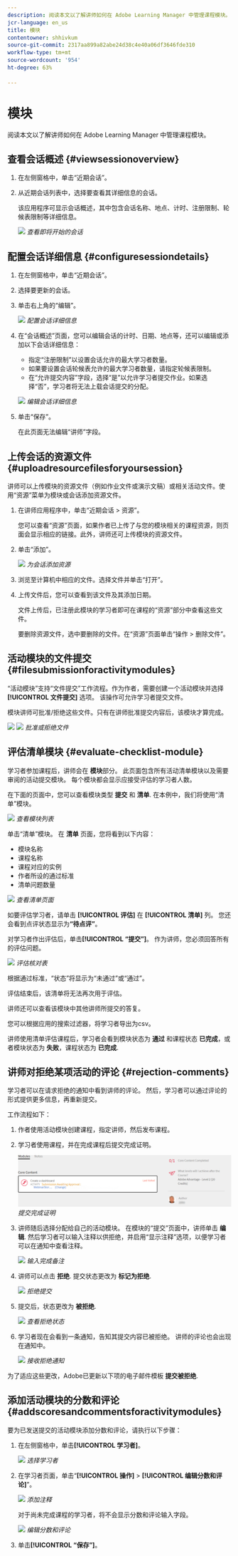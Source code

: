 ```yaml
---
description: 阅读本文以了解讲师如何在 Adobe Learning Manager 中管理课程模块。
jcr-language: en_us
title: 模块
contentowner: shhivkum
source-git-commit: 2317aa899a82abe24d38c4e40a06df3646fde310
workflow-type: tm+mt
source-wordcount: '954'
ht-degree: 63%

---
```




# 模块

阅读本文以了解讲师如何在 Adobe Learning Manager 中管理课程模块。

## 查看会话概述 {#viewsessionoverview}

1. 在左侧窗格中，单击“近期会话”。
1. 从近期会话列表中，选择要查看其详细信息的会话。

   该应用程序可显示会话概述，其中包含会话名称、地点、计时、注册限制、轮候表限制等详细信息。

   ![](assets/upcomingsessions.png)
   *查看即将开始的会话*

## 配置会话详细信息 {#configuresessiondetails}

1. 在左侧窗格中，单击“近期会话”。
1. 选择要更新的会话。
1. 单击右上角的“编辑”。

   ![](assets/sessiondetails.png)
   *配置会话详细信息*

1. 在“会话概述”页面，您可以编辑会话的计时、日期、地点等，还可以编辑或添加以下会话详细信息：

   * 指定“注册限制”以设置会话允许的最大学习者数量。
   * 如果要设置会话轮候表允许的最大学习者数量，请指定轮候表限制。
   * 在“允许提交内容”字段，选择“是”以允许学习者提交作业。如果选择“否”，学习者将无法上载会话提交的分配。

   ![](assets/editsessiondetails.png)
   *编辑会话详细信息*

1. 单击“保存”。

   在此页面无法编辑“讲师”字段。

## 上传会话的资源文件 {#uploadresourcefilesforyoursession}

讲师可以上传模块的资源文件（例如作业文件或演示文稿）或相关活动文件。使用“资源”菜单为模块或会话添加资源文件。

1. 在讲师应用程序中，单击“近期会话 > 资源”。

   您可以查看“资源”页面，如果作者已上传了与您的模块相关的课程资源，则页面会显示相应的链接。此外，讲师还可上传模块的资源文件。

1. 单击“添加”。

   ![](assets/addresource.png)
   *为会话添加资源*

1. 浏览至计算机中相应的文件。选择文件并单击“打开”。
1. 上传文件后，您可以查看到该文件及其添加日期。

   文件上传后，已注册此模块的学习者即可在课程的“资源”部分中查看这些文件。

   要删除资源文件，选中要删除的文件。在“资源”页面单击“操作 > 删除文件”。

## 活动模块的文件提交 {#filesubmissionforactivitymodules}

“活动模块”支持“文件提交”工作流程。作为作者，需要创建一个活动模块并选择  **[!UICONTROL 文件提交]** 选项。 该操作可允许学习者提交文件。

模块讲师可批准/拒绝这些文件。只有在讲师批准提交内容后，该模块才算完成。

![](assets/activity-modules.png) ![](assets/approve-reject-option.png)
*批准或拒绝文件*

## 评估清单模块 {#evaluate-checklist-module}

学习者参加课程后，讲师会在 **模块**&#x200B;部分。 此页面包含所有活动清单模块以及需要审阅的活动提交模块。 每个模块都会显示应接受评估的学习者人数。

在下面的页面中，您可以查看模块类型 **提交** 和 **清单**. 在本例中，我们将使用“清单”模块。

![](assets/modules-list.png)
*查看模块列表*

单击“清单”模块。 在 **清单** 页面，您将看到以下内容：

* 模块名称
* 课程名称
* 课程对应的实例
* 作者所设的通过标准
* 清单问题数量

![](assets/checklist-page.png)
*查看清单页面*

如要评估学习者，请单击 **[!UICONTROL 评估]** 在 **[!UICONTROL 清单]** 列。 您还会看到点评状态显示为&#x200B;**“待点评”**。

对学习者作出评估后，单击&#x200B;**[!UICONTROL “提交”]**。 作为讲师，您必须回答所有的评估问题。

![](assets/checklist-evaluation-screen.png)
*评估核对表*

根据通过标准，“状态”将显示为“未通过”或“通过”。

评估结束后，该清单将无法再次用于评估。

讲师还可以查看该模块中其他讲师所提交的答复。

您可以根据应用的搜索过滤器，将学习者导出为csv。

讲师使用清单评估课程后，学习者会看到模块状态为 **通过** 和课程状态 **已完成**，或者模块状态为 **失败**，课程状态为 **已完成**.

## 讲师对拒绝某项活动的评论 {#rejection-comments}

学习者可以在请求拒绝的通知中看到讲师的评论。 然后，学习者可以通过评论的形式提供更多信息，再重新提交。

工作流程如下：

1. 作者使用活动模块创建课程，指定讲师，然后发布课程。

1. 学习者使用课程，并在完成课程后提交完成证明。

   ![](assets/proof-of-completion.png)
   *提交完成证明*

1. 讲师随后选择分配给自己的活动模块。 在模块的“提交”页面中，讲师单击 **编辑**. 然后学习者可以输入注释以供拒绝，并启用“显示注释”选项，以便学习者可以在通知中查看注释。

   ![](assets/enter-comments.png)
   *输入完成备注*

1. 讲师可以点击 **拒绝**. 提交状态更改为 **标记为拒绝**.

   ![](assets/marked-for-rejection.png)
   *拒绝提交*

1. 提交后，状态更改为 **被拒绝**.

   ![](assets/rejected-status.png)
   *查看拒绝状态*

1. 学习者现在会看到一条通知，告知其提交内容已被拒绝。 讲师的评论也会出现在通知中。

   ![](assets/notification-of-rejection.png)
   *接收拒绝通知*

为了适应这些更改，Adobe已更新以下项的电子邮件模板 **提交被拒绝**.

## 添加活动模块的分数和评论 {#addscoresandcommentsforactivitymodules}

要为已发送提交的活动模块添加分数和评论，请执行以下步骤：

1. 在左侧窗格中，单击&#x200B;**[!UICONTROL 学习者]**。

   ![](assets/learners.png)
   *选择学习者*

1. 在学习者页面，单击“**[!UICONTROL 操作]** > **[!UICONTROL 编辑分数和评论]**”。

   ![](assets/edit-scores-comments.png)
   *添加注释*

   对于尚未完成课程的学习者，将不会显示分数和评论输入字段。

   ![](assets/editing-scores-andcomments.png)
   *编辑分数和评论*

1. 单击&#x200B;**[!UICONTROL “保存”]**。
